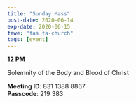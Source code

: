 ```yaml
---
title: "Sunday Mass"
post-date: 2020-06-14
exp-date: 2020-06-15
fawe: "fas fa-church"
tags: [event]
---
```

**12 PM**

Solemnity of the Body and Blood of Christ

<p class="text-danger"><b>Meeting ID</b>: 831 1388 8867
<br>
<b>Passcode</b>: 219 383
</p>
